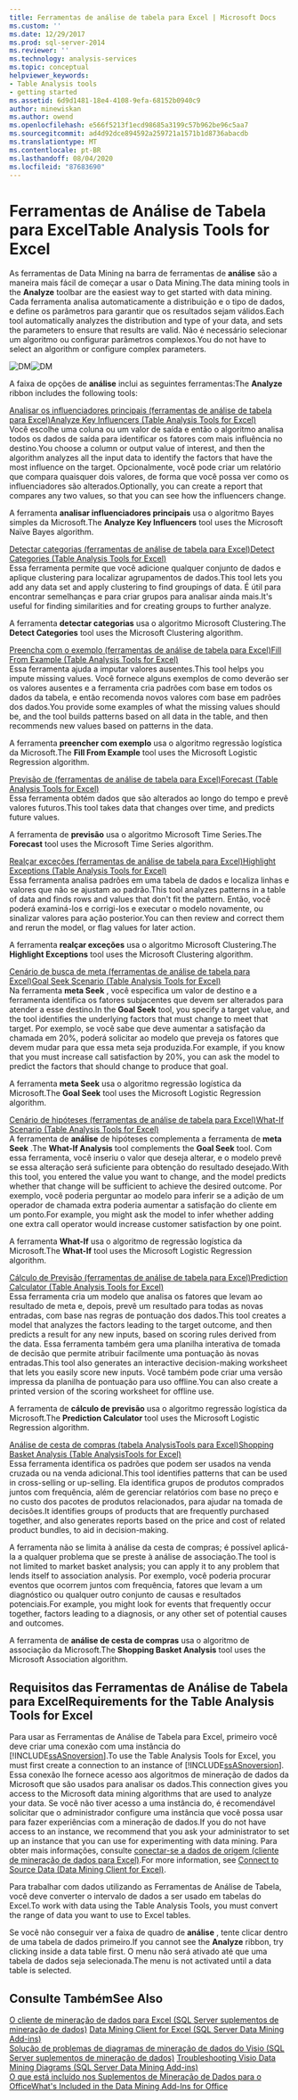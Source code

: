```yaml
---
title: Ferramentas de análise de tabela para Excel | Microsoft Docs
ms.custom: ''
ms.date: 12/29/2017
ms.prod: sql-server-2014
ms.reviewer: ''
ms.technology: analysis-services
ms.topic: conceptual
helpviewer_keywords:
- Table Analysis tools
- getting started
ms.assetid: 6d9d1481-18e4-4108-9efa-68152b0940c9
author: minewiskan
ms.author: owend
ms.openlocfilehash: e566f5213f1ecd98685a3199c57b962be96c5aa7
ms.sourcegitcommit: ad4d92dce894592a259721a1571b1d8736abacdb
ms.translationtype: MT
ms.contentlocale: pt-BR
ms.lasthandoff: 08/04/2020
ms.locfileid: "87683690"
---
```

# <a name="table-analysis-tools-for-excel"></a><span data-ttu-id="da167-102">Ferramentas de Análise de Tabela para Excel</span><span class="sxs-lookup"><span data-stu-id="da167-102">Table Analysis Tools for Excel</span></span>
  <span data-ttu-id="da167-103">As ferramentas de Data Mining na barra de ferramentas de **análise** são a maneira mais fácil de começar a usar o Data Mining.</span><span class="sxs-lookup"><span data-stu-id="da167-103">The data mining tools in the **Analyze** toolbar are the easiest way to get started with data mining.</span></span> <span data-ttu-id="da167-104">Cada ferramenta analisa automaticamente a distribuição e o tipo de dados, e define os parâmetros para garantir que os resultados sejam válidos.</span><span class="sxs-lookup"><span data-stu-id="da167-104">Each tool automatically analyzes the distribution and type of your data, and sets the parameters to ensure that results are valid.</span></span> <span data-ttu-id="da167-105">Não é necessário selecionar um algoritmo ou configurar parâmetros complexos.</span><span class="sxs-lookup"><span data-stu-id="da167-105">You do not have to select an algorithm or configure complex parameters.</span></span>  
  
 <span data-ttu-id="da167-106">![DM](media/dm-tabletoolsanalyze.gif "DM")</span><span class="sxs-lookup"><span data-stu-id="da167-106">![DM](media/dm-tabletoolsanalyze.gif "DM")</span></span>  
  
 <span data-ttu-id="da167-107">A faixa de opções de **análise** inclui as seguintes ferramentas:</span><span class="sxs-lookup"><span data-stu-id="da167-107">The **Analyze** ribbon includes the following tools:</span></span>  
  
 [<span data-ttu-id="da167-108">Analisar os influenciadores principais &#40;ferramentas de análise de tabela para Excel&#41;</span><span class="sxs-lookup"><span data-stu-id="da167-108">Analyze Key Influencers &#40;Table Analysis Tools for Excel&#41;</span></span>](analyze-key-influencers-table-analysis-tools-for-excel.md)  
 <span data-ttu-id="da167-109">Você escolhe uma coluna ou um valor de saída e então o algoritmo analisa todos os dados de saída para identificar os fatores com mais influência no destino.</span><span class="sxs-lookup"><span data-stu-id="da167-109">You choose a column or output value of interest, and then the algorithm analyzes all the input data to identify the factors that have the most influence on the target.</span></span> <span data-ttu-id="da167-110">Opcionalmente, você pode criar um relatório que compara quaisquer dois valores, de forma que você possa ver como os influenciadores são alterados.</span><span class="sxs-lookup"><span data-stu-id="da167-110">Optionally, you can create a report that compares any two values, so that you can see how the influencers change.</span></span>  
  
 <span data-ttu-id="da167-111">A ferramenta **analisar influenciadores principais** usa o algoritmo Bayes simples da Microsoft.</span><span class="sxs-lookup"><span data-stu-id="da167-111">The **Analyze Key Influencers** tool uses the Microsoft Naïve Bayes algorithm.</span></span>  
  
 [<span data-ttu-id="da167-112">Detectar categorias &#40;ferramentas de análise de tabela para Excel&#41;</span><span class="sxs-lookup"><span data-stu-id="da167-112">Detect Categories &#40;Table Analysis Tools for Excel&#41;</span></span>](detect-categories-table-analysis-tools-for-excel.md)  
 <span data-ttu-id="da167-113">Essa ferramenta permite que você adicione qualquer conjunto de dados e aplique clustering para localizar agrupamentos de dados.</span><span class="sxs-lookup"><span data-stu-id="da167-113">This tool lets you add any data set and apply clustering to find groupings of data.</span></span> <span data-ttu-id="da167-114">É útil para encontrar semelhanças e para criar grupos para analisar ainda mais.</span><span class="sxs-lookup"><span data-stu-id="da167-114">It's useful for finding similarities and for creating groups to further analyze.</span></span>  
  
 <span data-ttu-id="da167-115">A ferramenta **detectar categorias** usa o algoritmo Microsoft Clustering.</span><span class="sxs-lookup"><span data-stu-id="da167-115">The **Detect Categories** tool uses the Microsoft Clustering algorithm.</span></span>  
  
 [<span data-ttu-id="da167-116">Preencha com o exemplo &#40;ferramentas de análise de tabela para Excel&#41;</span><span class="sxs-lookup"><span data-stu-id="da167-116">Fill From Example &#40;Table Analysis Tools for Excel&#41;</span></span>](fill-from-example-table-analysis-tools-for-excel.md)  
 <span data-ttu-id="da167-117">Essa ferramenta ajuda a imputar valores ausentes.</span><span class="sxs-lookup"><span data-stu-id="da167-117">This tool helps you impute missing values.</span></span> <span data-ttu-id="da167-118">Você fornece alguns exemplos de como deverão ser os valores ausentes e a ferramenta cria padrões com base em todos os dados da tabela, e então recomenda novos valores com base em padrões dos dados.</span><span class="sxs-lookup"><span data-stu-id="da167-118">You provide some examples of what the missing values should be, and the tool builds patterns based on all data in the table, and then recommends new values based on patterns in the data.</span></span>  
  
 <span data-ttu-id="da167-119">A ferramenta **preencher com exemplo** usa o algoritmo regressão logística da Microsoft.</span><span class="sxs-lookup"><span data-stu-id="da167-119">The **Fill From Example** tool uses the Microsoft Logistic Regression algorithm.</span></span>  
  
 [<span data-ttu-id="da167-120">Previsão de &#40;ferramentas de análise de tabela para Excel&#41;</span><span class="sxs-lookup"><span data-stu-id="da167-120">Forecast &#40;Table Analysis Tools for Excel&#41;</span></span>](forecast-table-analysis-tools-for-excel.md)  
 <span data-ttu-id="da167-121">Essa ferramenta obtém dados que são alterados ao longo do tempo e prevê valores futuros.</span><span class="sxs-lookup"><span data-stu-id="da167-121">This tool takes data that changes over time, and predicts future values.</span></span>  
  
 <span data-ttu-id="da167-122">A ferramenta de **previsão** usa o algoritmo Microsoft Time Series.</span><span class="sxs-lookup"><span data-stu-id="da167-122">The **Forecast** tool uses the Microsoft Time Series algorithm.</span></span>  
  
 [<span data-ttu-id="da167-123">Realçar exceções &#40;ferramentas de análise de tabela para Excel&#41;</span><span class="sxs-lookup"><span data-stu-id="da167-123">Highlight Exceptions &#40;Table Analysis Tools for Excel&#41;</span></span>](highlight-exceptions-table-analysis-tools-for-excel.md)  
 <span data-ttu-id="da167-124">Essa ferramenta analisa padrões em uma tabela de dados e localiza linhas e valores que não se ajustam ao padrão.</span><span class="sxs-lookup"><span data-stu-id="da167-124">This tool analyzes patterns in a table of data and finds rows and values that don't fit the pattern.</span></span> <span data-ttu-id="da167-125">Então, você poderá examiná-los e corrigi-los e executar o modelo novamente, ou sinalizar valores para ação posterior.</span><span class="sxs-lookup"><span data-stu-id="da167-125">You can then review and correct them and rerun the model, or flag values for later action.</span></span>  
  
 <span data-ttu-id="da167-126">A ferramenta **realçar exceções** usa o algoritmo Microsoft Clustering.</span><span class="sxs-lookup"><span data-stu-id="da167-126">The **Highlight Exceptions** tool uses the Microsoft Clustering algorithm.</span></span>  
  
 [<span data-ttu-id="da167-127">Cenário de busca de meta &#40;ferramentas de análise de tabela para Excel&#41;</span><span class="sxs-lookup"><span data-stu-id="da167-127">Goal Seek Scenario &#40;Table Analysis Tools for Excel&#41;</span></span>](goal-seek-scenario-table-analysis-tools-for-excel.md)  
 <span data-ttu-id="da167-128">Na ferramenta **meta Seek** , você especifica um valor de destino e a ferramenta identifica os fatores subjacentes que devem ser alterados para atender a esse destino.</span><span class="sxs-lookup"><span data-stu-id="da167-128">In the **Goal Seek** tool, you specify a target value, and the tool identifies the underlying factors that must change to meet that target.</span></span> <span data-ttu-id="da167-129">Por exemplo, se você sabe que deve aumentar a satisfação da chamada em 20%, poderá solicitar ao modelo que preveja os fatores que devem mudar para que essa meta seja produzida.</span><span class="sxs-lookup"><span data-stu-id="da167-129">For example, if you know that you must increase call satisfaction by 20%, you can ask the model to predict the factors that should change to produce that goal.</span></span>  
  
 <span data-ttu-id="da167-130">A ferramenta **meta Seek** usa o algoritmo regressão logística da Microsoft.</span><span class="sxs-lookup"><span data-stu-id="da167-130">The **Goal Seek** tool uses the Microsoft Logistic Regression algorithm.</span></span>  
  
 [<span data-ttu-id="da167-131">Cenário de hipóteses &#40;ferramentas de análise de tabela para Excel&#41;</span><span class="sxs-lookup"><span data-stu-id="da167-131">What-If Scenario &#40;Table Analysis Tools for Excel&#41;</span></span>](what-if-scenario-table-analysis-tools-for-excel.md)  
 <span data-ttu-id="da167-132">A ferramenta de **análise** de hipóteses complementa a ferramenta de **meta Seek** .</span><span class="sxs-lookup"><span data-stu-id="da167-132">The **What-If Analysis** tool complements the **Goal Seek** tool.</span></span> <span data-ttu-id="da167-133">Com essa ferramenta, você inseriu o valor que deseja alterar, e o modelo prevê se essa alteração será suficiente para obtenção do resultado desejado.</span><span class="sxs-lookup"><span data-stu-id="da167-133">With this tool, you entered the value you want to change, and the model predicts whether that change will be sufficient to achieve the desired outcome.</span></span> <span data-ttu-id="da167-134">Por exemplo, você poderia perguntar ao modelo para inferir se a adição de um operador de chamada extra poderia aumentar a satisfação do cliente em um ponto.</span><span class="sxs-lookup"><span data-stu-id="da167-134">For example, you might ask the model to infer whether adding one extra call operator would increase customer satisfaction by one point.</span></span>  
  
 <span data-ttu-id="da167-135">A ferramenta **What-If** usa o algoritmo de regressão logística da Microsoft.</span><span class="sxs-lookup"><span data-stu-id="da167-135">The **What-If** tool uses the Microsoft Logistic Regression algorithm.</span></span>  
  
 [<span data-ttu-id="da167-136">Cálculo de Previsão &#40;ferramentas de análise de tabela para Excel&#41;</span><span class="sxs-lookup"><span data-stu-id="da167-136">Prediction Calculator &#40;Table Analysis Tools for Excel&#41;</span></span>](prediction-calculator-table-analysis-tools-for-excel.md)  
 <span data-ttu-id="da167-137">Essa ferramenta cria um modelo que analisa os fatores que levam ao resultado de meta e, depois, prevê um resultado para todas as novas entradas, com base nas regras de pontuação dos dados.</span><span class="sxs-lookup"><span data-stu-id="da167-137">This tool creates a model that analyzes the factors leading to the target outcome, and then predicts a result for any new inputs, based on scoring rules derived from the data.</span></span> <span data-ttu-id="da167-138">Essa ferramenta também gera uma planilha interativa de tomada de decisão que permite atribuir facilmente uma pontuação às novas entradas.</span><span class="sxs-lookup"><span data-stu-id="da167-138">This tool also generates an interactive decision-making worksheet that lets you easily score new inputs.</span></span> <span data-ttu-id="da167-139">Você também pode criar uma versão impressa da planilha de pontuação para uso offline.</span><span class="sxs-lookup"><span data-stu-id="da167-139">You can also create a printed version of the scoring worksheet for offline use.</span></span>  
  
 <span data-ttu-id="da167-140">A ferramenta de **cálculo de previsão** usa o algoritmo regressão logística da Microsoft.</span><span class="sxs-lookup"><span data-stu-id="da167-140">The **Prediction Calculator** tool uses the Microsoft Logistic Regression algorithm.</span></span>  
  
 [<span data-ttu-id="da167-141">Análise de cesta de compras &#40;tabela AnalysisTools para Excel&#41;</span><span class="sxs-lookup"><span data-stu-id="da167-141">Shopping Basket Analysis &#40;Table AnalysisTools for Excel&#41;</span></span>](shopping-basket-analysis-table-analysistools-for-excel.md)  
 <span data-ttu-id="da167-142">Essa ferramenta identifica os padrões que podem ser usados na venda cruzada ou na venda adicional.</span><span class="sxs-lookup"><span data-stu-id="da167-142">This tool identifies patterns that can be used in cross-selling or up-selling.</span></span> <span data-ttu-id="da167-143">Ela identifica grupos de produtos comprados juntos com frequência, além de gerenciar relatórios com base no preço e no custo dos pacotes de produtos relacionados, para ajudar na tomada de decisões.</span><span class="sxs-lookup"><span data-stu-id="da167-143">It identifies groups of products that are frequently purchased together, and also generates reports based on the price and cost of related product bundles, to aid in decision-making.</span></span>  
  
 <span data-ttu-id="da167-144">A ferramenta não se limita à análise da cesta de compras; é possível aplicá-la a qualquer problema que se preste à análise de associação.</span><span class="sxs-lookup"><span data-stu-id="da167-144">The tool is not limited to market basket analysis; you can apply it to any problem that lends itself to association analysis.</span></span> <span data-ttu-id="da167-145">Por exemplo, você poderia procurar eventos que ocorrem juntos com frequência, fatores que levam a um diagnóstico ou qualquer outro conjunto de causas e resultados potenciais.</span><span class="sxs-lookup"><span data-stu-id="da167-145">For example, you might look for events that frequently occur together, factors leading to a diagnosis, or any other set of potential causes and outcomes.</span></span>  
  
 <span data-ttu-id="da167-146">A ferramenta de **análise de cesta de compras** usa o algoritmo de associação da Microsoft.</span><span class="sxs-lookup"><span data-stu-id="da167-146">The **Shopping Basket Analysis** tool uses the Microsoft Association algorithm.</span></span>  
  
## <a name="requirements-for-the-table-analysis-tools-for-excel"></a><span data-ttu-id="da167-147">Requisitos das Ferramentas de Análise de Tabela para Excel</span><span class="sxs-lookup"><span data-stu-id="da167-147">Requirements for the Table Analysis Tools for Excel</span></span>  
 <span data-ttu-id="da167-148">Para usar as Ferramentas de Análise de Tabela para Excel, primeiro você deve criar uma conexão com uma instância do [!INCLUDE[ssASnoversion](../includes/ssasnoversion-md.md)].</span><span class="sxs-lookup"><span data-stu-id="da167-148">To use the Table Analysis Tools for Excel, you must first create a connection to an instance of [!INCLUDE[ssASnoversion](../includes/ssasnoversion-md.md)].</span></span> <span data-ttu-id="da167-149">Essa conexão lhe fornece acesso aos algoritmos de mineração de dados da Microsoft que são usados para analisar os dados.</span><span class="sxs-lookup"><span data-stu-id="da167-149">This connection gives you access to the Microsoft data mining algorithms that are used to analyze your data.</span></span> <span data-ttu-id="da167-150">Se você não tiver acesso a uma instância do, é recomendável solicitar que o administrador configure uma instância que você possa usar para fazer experiências com a mineração de dados.</span><span class="sxs-lookup"><span data-stu-id="da167-150">If you do not have access to an instance, we recommend that you ask your administrator to set up an instance that you can use for experimenting with data mining.</span></span> <span data-ttu-id="da167-151">Para obter mais informações, consulte [conectar-se a dados de origem &#40;cliente de mineração de dados para Excel&#41;](connect-to-source-data-data-mining-client-for-excel.md).</span><span class="sxs-lookup"><span data-stu-id="da167-151">For more information, see [Connect to Source Data &#40;Data Mining Client for Excel&#41;](connect-to-source-data-data-mining-client-for-excel.md).</span></span>  
  
 <span data-ttu-id="da167-152">Para trabalhar com dados utilizando as Ferramentas de Análise de Tabela, você deve converter o intervalo de dados a ser usado em tabelas do Excel.</span><span class="sxs-lookup"><span data-stu-id="da167-152">To work with data using the Table Analysis Tools, you must convert the range of data you want to use to Excel tables.</span></span>  
  
 <span data-ttu-id="da167-153">Se você não conseguir ver a faixa de quadro de **análise** , tente clicar dentro de uma tabela de dados primeiro.</span><span class="sxs-lookup"><span data-stu-id="da167-153">If you cannot see the **Analyze** ribbon, try clicking inside a data table first.</span></span> <span data-ttu-id="da167-154">O menu não será ativado até que uma tabela de dados seja selecionada.</span><span class="sxs-lookup"><span data-stu-id="da167-154">The menu is not activated until a data table is selected.</span></span>  
  
## <a name="see-also"></a><span data-ttu-id="da167-155">Consulte Também</span><span class="sxs-lookup"><span data-stu-id="da167-155">See Also</span></span>  
 <span data-ttu-id="da167-156">[O cliente de mineração de dados para Excel &#40;SQL Server suplementos de mineração de dados&#41;](data-mining-client-for-excel-sql-server-data-mining-add-ins.md) </span><span class="sxs-lookup"><span data-stu-id="da167-156">[Data Mining Client for Excel &#40;SQL Server Data Mining Add-ins&#41;](data-mining-client-for-excel-sql-server-data-mining-add-ins.md) </span></span>  
 <span data-ttu-id="da167-157">[Solução de problemas de diagramas de mineração de dados do Visio &#40;SQL Server suplementos de mineração de dados&#41;](troubleshooting-visio-data-mining-diagrams-sql-server-data-mining-add-ins.md) </span><span class="sxs-lookup"><span data-stu-id="da167-157">[Troubleshooting Visio Data Mining Diagrams &#40;SQL Server Data Mining Add-ins&#41;](troubleshooting-visio-data-mining-diagrams-sql-server-data-mining-add-ins.md) </span></span>  
 [<span data-ttu-id="da167-158">O que está incluído nos Suplementos de Mineração de Dados para o Office</span><span class="sxs-lookup"><span data-stu-id="da167-158">What's Included in the Data Mining Add-Ins for Office</span></span>](what-s-included-in-the-data-mining-add-ins-for-office.md)  
  
  
